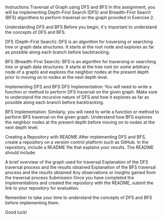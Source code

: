 Instructions
Traversal of Graph using DFS and BFS
In this assignment, you will be implementing Depth-First Search (DFS) and Breadth-First Search (BFS) algorithms to perform traversal on the graph provided in Exercise 2.

Understanding DFS and BFS
Before you begin, it's important to understand the concepts of DFS and BFS.

DFS (Depth-First Search): DFS is an algorithm for traversing or searching tree or graph data structures. It starts at the root node and explores as far as possible along each branch before backtracking.

BFS (Breadth-First Search): BFS is an algorithm for traversing or searching tree or graph data structures. It starts at the tree root (or some arbitrary node of a graph) and explores the neighbor nodes at the present depth prior to moving on to nodes at the next depth level.

Implementing DFS and BFS
DFS Implementation: You will need to write a function or method to perform DFS traversal on the given graph. Make sure to understand the recursive nature of DFS and how it explores as far as possible along each branch before backtracking.

BFS Implementation: Similarly, you will need to write a function or method to perform BFS traversal on the given graph. Understand how BFS explores the neighbor nodes at the present depth before moving on to nodes at the next depth level.

Creating a Repository with README
After implementing DFS and BFS, create a repository on a version control platform such as GitHub. In the repository, include a README file that explains your results. The README should include:

A brief overview of the graph used for traversal
Explanation of the DFS traversal process and the results obtained
Explanation of the BFS traversal process and the results obtained
Any observations or insights gained from the traversal process
Submission
Once you have completed the implementations and created the repository with the README, submit the link to your repository for evaluation.

Remember to take your time to understand the concepts of DFS and BFS before implementing them.



Good luck!
